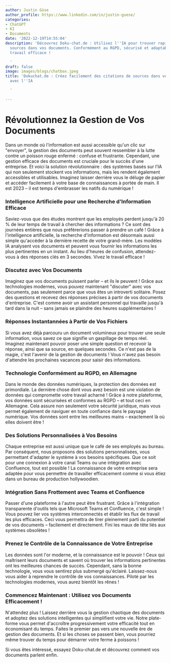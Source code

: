 ```yaml
---
author: Justin Güse
author_profile: https://www.linkedin.com/in/justin-guese/
categories:
- ChatGPT
- KI
- Documents
date: '2022-12-19T14:55:04'
description: 'Découvrez Doku-chat.de : Utilisez l''IA pour trouver rapidement les
  sources dans vos documents. Conformément au RGPD, sécurisé et adaptable – pour un
  travail efficace !

  '
draft: false
image: images/blogs/chatbox.jpeg
title: 'Dokuchat.de : Créez facilement des citations de sources dans vos documents
  avec l''IA

  '

---
```

# Révolutionnez la Gestion de Vos Documents

Dans un monde où l'information est aussi accessible qu'un clic sur "envoyer", la gestion des documents peut souvent ressembler à la lutte contre un poisson rouge enfermé : confuse et frustrante.  Cependant, une gestion efficace des documents est cruciale pour le succès d'une entreprise.  Et voici la solution révolutionnaire : des systèmes basés sur l'IA qui non seulement stockent vos informations, mais les rendent également accessibles et utilisables.  Imaginez laisser derrière vous le déluge de papier et accéder facilement à votre base de connaissances à portée de main. Il est 2023 – il est temps d'embrasser les natifs du numérique !

### Intelligence Artificielle pour une Recherche d'Information Efficace

Saviez-vous que des études montrent que les employés perdent jusqu'à 20 % de leur temps de travail à chercher des informations ? Ce sont des journées entières que nous préférerions passer à prendre un café ! Grâce à l'intelligence artificielle, la recherche d'information est désormais aussi simple qu'accéder à la dernière recette de votre grand-mère. Les modèles IA analysent vos documents et peuvent vous fournir les informations les plus pertinentes en un instant.  Au lieu d'heures de confusion, attendez-vous à des réponses clés en 3 secondes. Vivez le travail efficace !

### Discutez avec Vos Documents

Imaginez que vos documents puissent parler – et ils le peuvent ! Grâce aux technologies modernes, vous pouvez maintenant "discuter" avec vos documents, pas seulement parce que vous êtes un introverti solitaire. Posez des questions et recevez des réponses précises à partir de vos documents d'entreprise. C'est comme avoir un assistant personnel qui travaille jusqu'à tard dans la nuit – sans jamais se plaindre des heures supplémentaires !

### Réponses Instantannées à Partir de Vos Fichiers

Si vous avez déjà parcouru un document volumineux pour trouver une seule information, vous savez ce que signifie un gaspillage de temps réel. Imaginez maintenant pouvoir poser une simple question et recevoir la réponse, ainsi que sa source, en quelques secondes. Ce n'est pas de la magie, c'est l'avenir de la gestion de documents !  Vous n'avez pas besoin d'attendre les prochaines vacances pour saisir des informations.

### Technologie Conformément au RGPD, en Allemagne

Dans le monde des données numériques, la protection des données est primordiale. La dernière chose dont vous avez besoin est une violation de données qui compromette votre travail acharné ! Grâce à notre plateforme, vos données sont sécurisées et conformes au RGPD – et tout ceci en Allemagne. Cela assure non seulement votre sécurité juridique, mais vous permet également de naviguer en toute confiance dans le paysage numérique. Vos données sont entre les meilleures mains – exactement là où elles doivent être !

### Des Solutions Personnalisées à Vos Besoins

Chaque entreprise est aussi unique que le café de ses employés au bureau.  Par conséquent, nous proposons des solutions personnalisées, vous permettant d'adapter le système à vos besoins spécifiques. Que ce soit pour une connexion à votre canal Teams ou une intégration avec Confluence, tout est possible !  La connaissance de votre entreprise sera adaptée pour vous permettre de travailler efficacement comme si vous étiez dans un bureau de production hollywoodien.

### Intégration Sans Frottement avec Teams et Confluence

Passer d'une plateforme à l'autre peut être frustrant. Grâce à l'intégration transparente d'outils tels que Microsoft Teams et Confluence, c'est simple ! Vous pouvez lier vos systèmes interconnectés et établir les flux de travail les plus efficaces.  Ceci vous permettra de tirer pleinement parti du potentiel de vos documents – facilement et directement.  Fini les maux de tête liés aux systèmes obsolètes !

### Prenez le Contrôle de la Connaissance de Votre Entreprise

Les données sont l'or moderne, et la connaissance est le pouvoir ! Ceux qui maîtrisent leurs documents et savent où trouver les informations pertinentes ont les meilleures chances de succès. Cependant, sans la bonne technologie, vous vous sentirez plus submergé qu'éclairé.  Laissez-nous vous aider à reprendre le contrôle de vos connaissances.  Piloté par les technologies modernes, vous aurez bientôt les rênes !

### Commencez Maintenant : Utilisez vos Documents Efficacement !

N'attendez plus ! Laissez derrière vous la gestion chaotique des documents et adoptez des solutions intelligentes qui simplifient votre vie. Notre plate-forme vous permet d'accroître progressivement votre efficacité tout en économisant du temps. Faites le premier pas vers une nouvelle ère de gestion des documents. Et si les choses se passent bien, vous pourriez même trouver du temps pour démarrer votre ferme à poissons !

Si vous êtes intéressé, essayez Doku-chat.de et découvrez comment vos documents parlent enfin.
